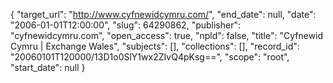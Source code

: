 {
  "target_url": "http://www.cyfnewidcymru.com/", 
  "end_date": null, 
  "date": "2006-01-01T12:00:00", 
  "slug": 64290862, 
  "publisher": "cyfnewidcymru.com", 
  "open_access": true, 
  "npld": false, 
  "title": "Cyfnewid Cymru | Exchange Wales", 
  "subjects": [], 
  "collections": [], 
  "record_id": "20060101T120000/13D1o0SlY1wx2ZIvQ4pKsg==", 
  "scope": "root", 
  "start_date": null
}

